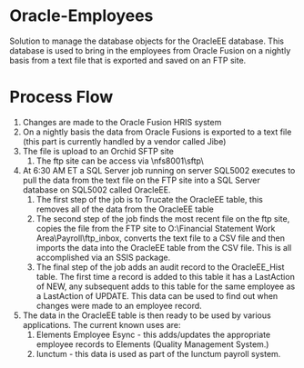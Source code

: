 # Oracle-Employees
Solution to manage the database objects for the OracleEE database.  This database is used to bring in the employees from Oracle Fusion on a nightly basis from a text file that is exported and saved on an FTP site.

# Process Flow
1. Changes are made to the Oracle Fusion HRIS system
1. On a nightly basis the data from Oracle Fusions is exported to a text file (this part is currently handled by a vendor called Jibe)
1. The file is upload to an Orchid SFTP site
   1. The ftp site can be access via \\nfs8001\sftp\
1. At 6:30 AM ET a SQL Server job running on server SQL5002 executes to pull the data from the text file on the FTP site into a SQL Server database on SQL5002 called OracleEE.
   1. The first step of the job is to Trucate the OracleEE table, this removes all of the data from the OracleEE table
   1. The second step of the job finds the most recent file on the ftp site, copies the file from the FTP site to O:\Financial Statement Work Area\Payroll\ftp_inbox, converts the text file to a CSV file and then imports the data into the OracleEE table from the CSV file.  This is all accomplished via an SSIS package.
   1. The final step of the job adds an audit record to the OracleEE_Hist table.  The first time a record is added to this table it has a LastAction of NEW, any subsequent adds to this table for the same employee as a LastAction of UPDATE.  This data can be used to find out when changes were made to an employee record.
1. The data in the OracleEE table is then ready to be used by various applications.  The current known uses are:
   1. Elements Employee Esync - this adds/updates the appropriate employee records to Elements (Quality Management System.)
   1. Iunctum - this data is used as part of the Iunctum payroll system.
